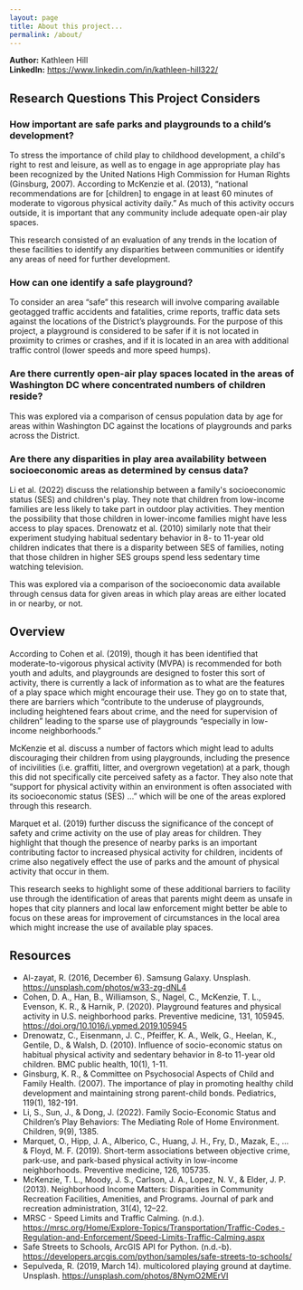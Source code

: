 ```yaml
---
layout: page
title: About this project...
permalink: /about/
---
```

**Author:** Kathleen Hill<br>
**LinkedIn:** https://www.linkedin.com/in/kathleen-hill322/<br>
## Research Questions This Project Considers

### How important are safe parks and playgrounds to a child’s development?

To stress the importance of child play to childhood development, a child's right to rest and leisure, as well as to engage in age appropriate play has been recognized by the United Nations High Commission for Human Rights (Ginsburg, 2007). According to McKenzie et al. (2013), “national recommendations are for [children] to engage in at least 60 minutes of moderate to vigorous physical activity daily.” As much of this activity occurs outside, it is important that any community include adequate open-air play spaces. 

This research consisted of an evaluation of any trends in the location of these facilities to identify any disparities between communities or identify any areas of need for further development. 

### How can one identify a safe playground?

To consider an area “safe” this research will involve comparing available geotagged traffic accidents and fatalities, crime reports, traffic data sets against the locations of the District’s playgrounds. For the purpose of this project, a playground is considered to be safer if it is not located in proximity to crimes or crashes, and if it is located in an area with additional traffic control (lower speeds and more speed humps).

### Are there currently open-air play spaces located in the areas of Washington DC where concentrated numbers of children reside?

This was explored via a comparison of census population data by age for areas within Washington DC against the locations of playgrounds and parks across the District. 

### Are there any disparities in play area availability between socioeconomic areas as determined by census data?

Li et al. (2022) discuss the relationship between a family's socioeconomic status (SES) and children's play. They note that children from low-income families are less likely to take part in outdoor play activities. They mention the possibility that those children in lower-income families might have less access to play spaces. Drenowatz et al. (2010) similarly note that their experiment studying habitual sedentary behavior in 8- to 11-year old children indicates that there is a disparity between SES of families, noting that those children in higher SES groups spend less sedentary time watching television. 

This was explored via a comparison of the socioeconomic data available through census data for given areas in which play areas are either located in or nearby, or not. 

## Overview

According to Cohen et al. (2019), though it has been identified that moderate-to-vigorous physical activity (MVPA) is recommended for both youth and adults, and playgrounds are designed to foster this sort of activity, there is currently a lack of information as to what are the features of a play space which might encourage their use. They go on to state that, there are barriers which ”contribute to the underuse of playgrounds, including heightened fears about crime, and the need for supervision of children” leading to the sparse use of playgrounds “especially in low- income neighborhoods.” 

McKenzie et al. discuss a number of factors which might lead to adults discouraging their children from using playgrounds, including the presence of incivilities (i.e. graffiti, litter, and overgrown vegetation) at a park, though this did not specifically cite perceived safety as a factor. They also note that “support for physical activity within an environment is often associated with its socioeconomic status (SES) …” which will be one of the areas explored through this research. 

Marquet et al. (2019) further discuss the significance of the concept of safety and crime activity on the use of play areas for children. They highlight that though the presence of nearby parks is an important contributing factor to increased physical activity for children, incidents of crime also negatively effect the use of parks and the amount of physical activity that occur in them.     

This research seeks to highlight some of these additional barriers to facility use through the identification of areas that parents might deem as unsafe in hopes that city planners and local law enforcement might better be able to focus on these areas for improvement of circumstances in the local area which might increase the use of available play spaces. 

## Resources

* Al-zayat, R. (2016, December 6). Samsung Galaxy. Unsplash. https://unsplash.com/photos/w33-zg-dNL4
* Cohen, D. A., Han, B., Williamson, S., Nagel, C., McKenzie, T. L., Evenson, K. R., & Harnik, P. (2020). Playground 	 features and physical activity in U.S. neighborhood parks. Preventive medicine, 131, 105945. https://doi.org/10.1016/j.ypmed.2019.105945
* Drenowatz, C., Eisenmann, J. C., Pfeiffer, K. A., Welk, G., Heelan, K., Gentile, D., & Walsh, D. (2010). Influence of socio-economic status on habitual physical activity and sedentary behavior in 8-to 11-year old children. BMC public health, 10(1), 1-11.
* Ginsburg, K. R., & Committee on Psychosocial Aspects of Child and Family Health. (2007). The importance of play in promoting healthy child development and maintaining strong parent-child bonds. Pediatrics, 119(1), 182-191.
* Li, S., Sun, J., & Dong, J. (2022). Family Socio-Economic Status and Children’s Play Behaviors: The Mediating Role of Home Environment. Children, 9(9), 1385.
* Marquet, O., Hipp, J. A., Alberico, C., Huang, J. H., Fry, D., Mazak, E., ... & Floyd, M. F. (2019). Short-term associations between objective crime, park-use, and park-based physical activity in low-income neighborhoods. Preventive medicine, 126, 105735.
* McKenzie, T. L., Moody, J. S., Carlson, J. A., Lopez, N. V., & Elder, J. P. (2013). Neighborhood Income Matters: 	Disparities in Community Recreation Facilities, Amenities, and Programs. Journal of park and recreation administration, 31(4), 12–22.
* MRSC - Speed Limits and Traffic Calming. (n.d.). https://mrsc.org/Home/Explore-Topics/Transportation/Traffic-Codes,-Regulation-and-Enforcement/Speed-Limits-Traffic-Calming.aspx
* Safe Streets to Schools, ArcGIS API for Python. (n.d.-b). https://developers.arcgis.com/python/samples/safe-streets-to-schools/
* Sepulveda, R. (2019, March 14). multicolored playing ground at daytime. Unsplash. https://unsplash.com/photos/8NymO2MErVI




